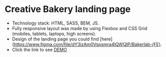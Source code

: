 # Creative Bakery landing page
- Technology stack: HTML, SASS, BEM, JS.
- Fully responsive layout was made by using Flexbox and CSS Grid (mobiles, tablets, laptops, high screens).
- Design of the landing page you could find [here](https://www.figma.com/file/dY3izAm0Vspsmra4lQWQIP/Bakerlab-(FE).
- Click the link to see [DEMO](https://strukk311.github.io/layout_creativeBakery/)
